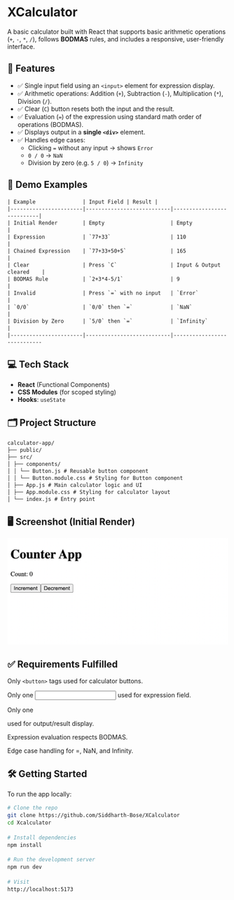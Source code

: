 # XCalculator

A basic calculator built with React that supports basic arithmetic operations (`+`, `-`, `*`, `/`), follows **BODMAS** rules, and includes a responsive, user-friendly interface.

## 🔧 Features

- ✅ Single input field using an `<input>` element for expression display.
- ✅ Arithmetic operations: Addition (`+`), Subtraction (`-`), Multiplication (`*`), Division (`/`).
- ✅ Clear (`C`) button resets both the input and the result.
- ✅ Evaluation (`=`) of the expression using standard math order of operations (BODMAS).
- ✅ Displays output in a **single `<div>`** element.
- ✅ Handles edge cases:
  - Clicking `=` without any input → shows `Error`
  - `0 / 0` → `NaN`
  - Division by zero (e.g. `5 / 0`) → `Infinity`

## 📸 Demo Examples
```
| Example               | Input Field | Result |
|-----------------------|---------------------------|---------------------------|
| Initial Render        | Empty                     | Empty                     |
| Expression            | `77+33`                   | 110                       |
| Chained Expression    | `77+33+50+5`              | 165                       |
| Clear                 | Press `C`                 | Input & Output cleared    |
| BODMAS Rule           | `2+3*4-5/1`               | 9                         |
| Invalid               | Press `=` with no input   | `Error`                   |
| `0/0`                 | `0/0` then `=`            | `NaN`                     | 
| Division by Zero      | `5/0` then `=`            | `Infinity`                |
|-----------------------|---------------------------|----------------------------
```

## 💻 Tech Stack

- **React** (Functional Components)
- **CSS Modules** (for scoped styling)
- **Hooks**: `useState`

## 🗂️ Project Structure

```
calculator-app/
├── public/
├── src/
│ ├── components/
│ │ └── Button.js # Reusable button component
│ │ └── Button.module.css # Styling for Button component
│ ├── App.js # Main calculator logic and UI
│ ├── App.module.css # Styling for calculator layout
│ └── index.js # Entry point
```

## 🖥️ Screenshot (Initial Render)
![XCalculator UI](https://github.com/Siddharth-Bose/XCounter/blob/main/public/initial%20render.png)

## ✅ Requirements Fulfilled
 Only ```<button>``` tags used for calculator buttons.

 Only one <input> used for expression field.

 Only one <div> used for output/result display.

 Expression evaluation respects BODMAS.

 Edge case handling for =, NaN, and Infinity.

## 🛠️ Getting Started

To run the app locally:

```bash
# Clone the repo
git clone https://github.com/Siddharth-Bose/XCalculator
cd Xcalculator

# Install dependencies
npm install

# Run the development server
npm run dev

# Visit
http://localhost:5173
